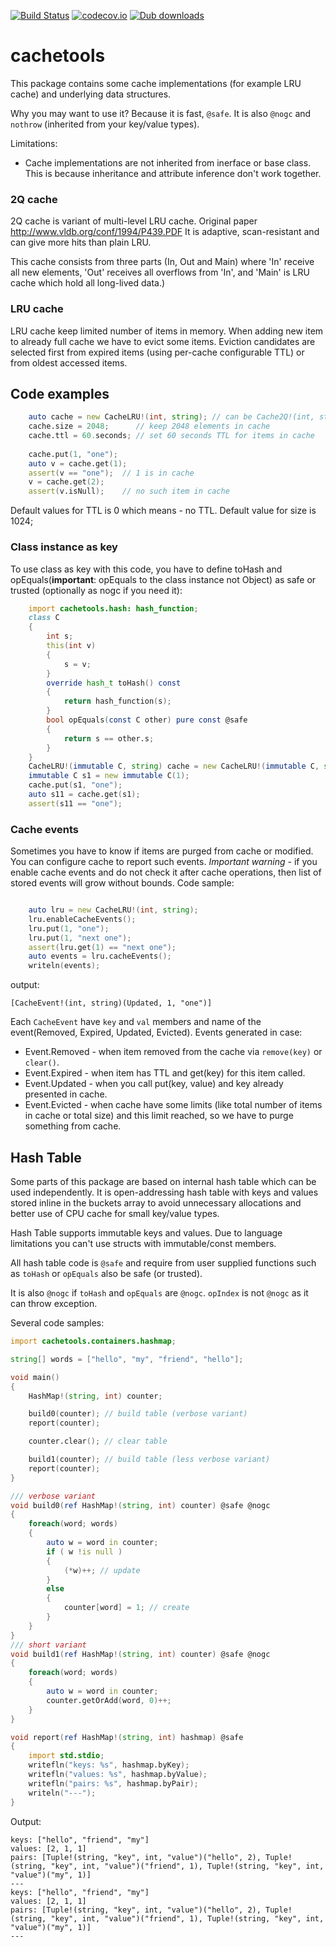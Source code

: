 [![Build Status](https://travis-ci.org/ikod/cachetools.svg?branch=master)](https://travis-ci.org/ikod/cachetools)
[![codecov.io](https://codecov.io/github/ikod/cachetools/coverage.svg?branch=master)](https://codecov.io/github/ikod/cachetools?branch=master)
[![Dub downloads](https://img.shields.io/dub/dt/cachetools.svg)](http://code.dlang.org/packages/cachetools)
# cachetools #

This package contains some cache implementations (for example LRU cache) and underlying data structures.

Why you may want to use it? Because it is fast, `@safe`. It is also `@nogc` and `nothrow` (inherited from your key/value types).

Limitations:
* Cache implementations are not inherited from inerface or base class.
This is because inheritance and attribute inference don't work together.

### 2Q cache ###

2Q cache is variant of multi-level LRU cache. Original paper http://www.vldb.org/conf/1994/P439.PDF
It is adaptive, scan-resistant and can give more hits than plain LRU.

This cache consists from three parts (In, Out and Main) where 'In' receive all new elements, 'Out' receives all
overflows from 'In', and 'Main' is LRU cache which hold all long-lived data.)


### LRU cache ###

LRU cache keep limited number of items in memory. When adding new item to already full cache we have to evict some items.
Eviction candidates are selected first from expired items (using per-cache configurable TTL) or from oldest accessed items.

## Code examples ##

```d
    auto cache = new CacheLRU!(int, string); // can be Cache2Q!(int, string)
    cache.size = 2048;      // keep 2048 elements in cache
    cache.ttl = 60.seconds; // set 60 seconds TTL for items in cache
    
    cache.put(1, "one");
    auto v = cache.get(1);
    assert(v == "one");  // 1 is in cache
    v = cache.get(2);
    assert(v.isNull);    // no such item in cache

```

Default values for TTL is 0 which means - no TTL. Default value for size is 1024;

### Class instance as key ###

To use class as key with this code, you have to define toHash and opEquals(**important**: opEquals to the class instance not Object) as safe or trusted (optionally as nogc if
you need it):

```d
    import cachetools.hash: hash_function;
    class C
    {
        int s;
        this(int v)
        {
            s = v;
        }
        override hash_t toHash() const
        {
            return hash_function(s);
        }
        bool opEquals(const C other) pure const @safe
        {
            return s == other.s;
        }
    }
    CacheLRU!(immutable C, string) cache = new CacheLRU!(immutable C, string);
    immutable C s1 = new immutable C(1);
    cache.put(s1, "one");
    auto s11 = cache.get(s1);
    assert(s11 == "one");

```

### Cache events ###

Sometimes you have to know if items are purged from cache or modified. You can configure cache to report such events.
*Important warning* - if you enable cache events and do not check it after cache operations, then list of stored events will
grow without bounds. Code sample:
```d

    auto lru = new CacheLRU!(int, string);
    lru.enableCacheEvents();
    lru.put(1, "one");
    lru.put(1, "next one");
    assert(lru.get(1) == "next one");
    auto events = lru.cacheEvents();
    writeln(events);

```
output:
```
[CacheEvent!(int, string)(Updated, 1, "one")]
```
Each `CacheEvent` have `key` and `val` members and name of the event(Removed, Expired, Updated, Evicted).
Events generated in case:
* Event.Removed - when item removed from the cache via `remove(key)` or `clear()`.
* Event.Expired - when item has TTL and get(key) for this item called.
* Event.Updated - when you call put(key, value) and key already presented in cache.
* Event.Evicted - when cache have some limits (like total number of items in cache or total size) and this limit reached, so we have to purge something from cache.

## Hash Table ##

Some parts of this package are based on internal hash table which can be used independently. It is open-addressing
hash table with keys and values stored inline in the buckets array to avoid unnecessary allocations and better use 
of CPU cache for small key/value types.

Hash Table supports immutable keys and values. Due to language limitations you can't use structs with immutable/const
members.

All hash table code is `@safe` and require from user supplied functions such as `toHash` or `opEquals` also be safe (or trusted).

It is also `@nogc` if `toHash` and `opEquals` are `@nogc`. `opIndex` is not `@nogc` as it can throw exception.

Several code samples:

```d
import cachetools.containers.hashmap;

string[] words = ["hello", "my", "friend", "hello"];

void main()
{
    HashMap!(string, int) counter;

    build0(counter); // build table (verbose variant)
    report(counter);

    counter.clear(); // clear table

    build1(counter); // build table (less verbose variant)
    report(counter);
}

/// verbose variant
void build0(ref HashMap!(string, int) counter) @safe @nogc
{
    foreach(word; words)
    {
        auto w = word in counter;
        if ( w !is null )
        {
            (*w)++; // update
        }
        else
        {
            counter[word] = 1; // create
        }
    }
}
/// short variant
void build1(ref HashMap!(string, int) counter) @safe @nogc
{
    foreach(word; words)
    {
        auto w = word in counter;
        counter.getOrAdd(word, 0)++;
    }
}

void report(ref HashMap!(string, int) hashmap) @safe
{
    import std.stdio;
    writefln("keys: %s", hashmap.byKey);
    writefln("values: %s", hashmap.byValue);
    writefln("pairs: %s", hashmap.byPair);
    writeln("---");
}
```
Output:
```
keys: ["hello", "friend", "my"]
values: [2, 1, 1]
pairs: [Tuple!(string, "key", int, "value")("hello", 2), Tuple!(string, "key", int, "value")("friend", 1), Tuple!(string, "key", int, "value")("my", 1)]
---
keys: ["hello", "friend", "my"]
values: [2, 1, 1]
pairs: [Tuple!(string, "key", int, "value")("hello", 2), Tuple!(string, "key", int, "value")("friend", 1), Tuple!(string, "key", int, "value")("my", 1)]
---
```